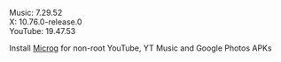 Music: 7.29.52  
X: 10.76.0-release.0  
YouTube: 19.47.53  

Install [Microg](https://github.com/ReVanced/GmsCore/releases) for non-root YouTube, YT Music and Google Photos APKs  

